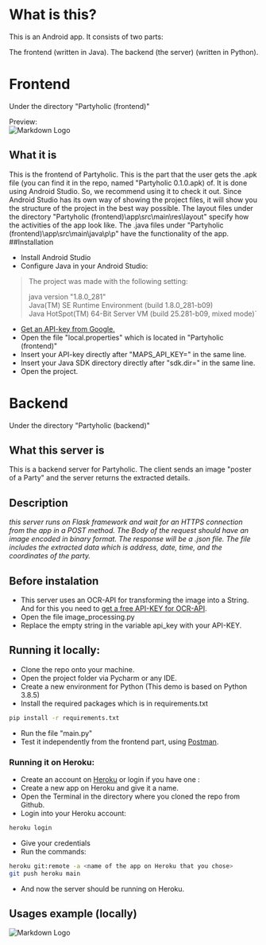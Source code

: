 # What is this?
This is an Android app. It consists of two parts:
 
The frontend (written in Java).
The backend (the server) (written in Python).
 
# Frontend
Under the directory "Partyholic (frontend)"  

Preview:  
![Markdown Logo](https://i.postimg.cc/C1fThqTJ/7261343d-080e-48bd-b8e2-80a54d1c7216.jpg)
## What it is
This is the frontend of Partyholic. This is the part that the user gets the .apk file (you can find it in the repo, 
named "Partyholic 0.1.0.apk) of.
It is done using Android Studio. So, we recommend using it to check it out. Since Android Studio has its own way of 
showing the project files, it will show you the structure of the project in the best way possible.
The layout files under the directory "Partyholic (frontend)\app\src\main\res\layout" specify how the activities
of the app look like. The .java files under "Partyholic (frontend)\app\src\main\java\p\p" have the functionality of the
app.
##Installation
- Install Android Studio
- Configure Java in your Android Studio:
>The project was made with the following setting:
>
>java version "1.8.0_281"  
>Java(TM) SE Runtime Environment (build 1.8.0_281-b09)  
>Java HotSpot(TM) 64-Bit Server VM (build 25.281-b09, mixed mode)` 
- [Get an API-key from Google.](https://developers.google.com/maps/documentation/embed/get-api-key "visit https://developers.google.com/maps/documentation/embed/get-api-key")
- Open the file "local.properties" which is located in "Partyholic (frontend)"
- Insert your API-key directly after "MAPS_API_KEY=" in the same line.
- Insert your Java SDK directory directly after "sdk.dir=" in the same line.
- Open the project.

# Backend
Under the directory "Partyholic (backend)"

## What this server is
This is a backend server for Partyholic.
The client sends an image "poster of a Party" and the server returns the extracted details.

## Description
_this server runs on Flask framework and wait for an HTTPS connection from the app in a POST method.
The Body of the request should have an image encoded in binary format.
The response will be a .json file. The file includes the extracted data which is address, date, time, and the coordinates of the party._ 

## Before instalation
- This server uses an OCR-API for transforming the image into a String.
And for this you need to [get a free API-KEY for OCR-API](https://ocr.space/ocrapi "visit ocr.space").
- Open the file image_processing.py
- Replace the empty string in the variable api_key with your API-KEY.

## Running it locally:
- Clone the repo onto your machine.
- Open the project folder via Pycharm or any IDE. 
- Create a new environment for Python (This demo is based on Python 3.8.5) 
- Install the required packages which is in requirements.txt
```bash
pip install -r requirements.txt
```
- Run the file "main.py" 
- Test it independently from the frontend part, using [Postman](https://www.postman.com/).

### Running it on Heroku:
- Create an account on [Heroku](https://id.heroku.com/ "go to Heroku") or login if you have one :
- Create a new app on Heroku and give it a name.
- Open the Terminal in the directory where you cloned the repo from Github.
- Login into your Heroku account:
```bash
heroku login
```
- Give your credentials  
- Run the commands:
```bash
heroku git:remote -a <name of the app on Heroku that you chose>
git push heroku main
```
- And now the server should be running on Heroku.

## Usages example (locally)
![Markdown Logo](https://i.postimg.cc/ZnPGNxMK/Screenshot-from-2021-02-18-21-21-51.png)